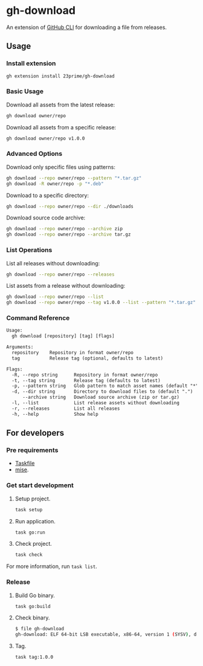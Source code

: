 # gh-download

An extension of [GitHub CLI](https://cli.github.com) for downloading a file from releases.

## Usage

### Install extension

```sh
gh extension install 23prime/gh-download
```

### Basic Usage

Download all assets from the latest release:

```sh
gh download owner/repo
```

Download all assets from a specific release:

```sh
gh download owner/repo v1.0.0
```

### Advanced Options

Download only specific files using patterns:

```sh
gh download --repo owner/repo --pattern "*.tar.gz"
gh download -R owner/repo -p "*.deb"
```

Download to a specific directory:

```sh
gh download --repo owner/repo --dir ./downloads
```

Download source code archive:

```sh
gh download --repo owner/repo --archive zip
gh download --repo owner/repo --archive tar.gz
```

### List Operations

List all releases without downloading:

```sh
gh download --repo owner/repo --releases
```

List assets from a release without downloading:

```sh
gh download --repo owner/repo --list
gh download --repo owner/repo --tag v1.0.0 --list --pattern "*.tar.gz"
```

### Command Reference

```txt
Usage:
  gh download [repository] [tag] [flags]

Arguments:
  repository    Repository in format owner/repo
  tag           Release tag (optional, defaults to latest)

Flags:
  -R, --repo string      Repository in format owner/repo
  -t, --tag string       Release tag (defaults to latest)
  -p, --pattern string   Glob pattern to match asset names (default "*")
  -d, --dir string       Directory to download files to (default ".")
      --archive string   Download source archive (zip or tar.gz)
  -l, --list             List release assets without downloading
  -r, --releases         List all releases
  -h, --help             Show help
```

## For developers

### Pre requirements

- [Taskfile](https://taskfile.dev)
- [mise](https://mise.jdx.dev).

### Get start development

1. Setup project.

    ```sh
    task setup
    ```

2. Run application.

   ```sh
   task go:run
   ```

3. Check project.

    ```sh
    task check
    ```

For more information, run `task list`.

### Release

1. Build Go binary.

    ```sh
    task go:build
    ```

2. Check binary.

    ```sh
    $ file gh-download
    gh-download: ELF 64-bit LSB executable, x86-64, version 1 (SYSV), dynamically linked, interpreter /lib64/ld-linux-x86-64.so.2, BuildID[sha1]=2ad75d301c397993a80765a9131754b7d32b9ca2, with debug_info, not stripped
    ```

3. Tag.

    ```sh
    task tag:1.0.0
    ```
